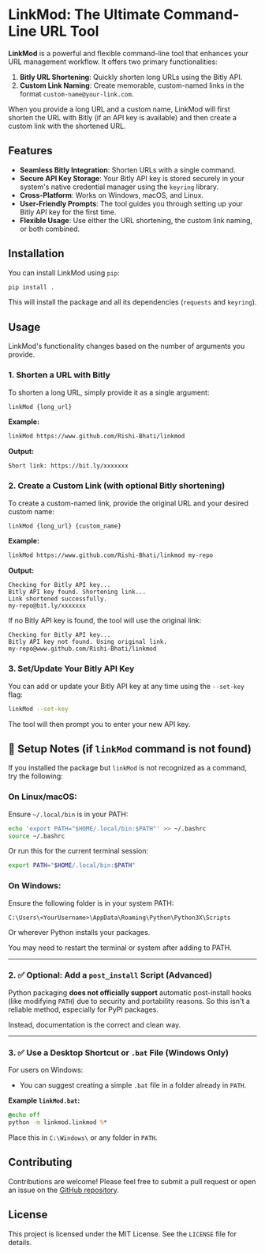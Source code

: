 # LinkMod: The Ultimate Command-Line URL Tool



**LinkMod** is a powerful and flexible command-line tool that enhances your URL management workflow. It offers two primary functionalities:

1.  **Bitly URL Shortening**: Quickly shorten long URLs using the Bitly API.
2.  **Custom Link Naming**: Create memorable, custom-named links in the format `custom-name@your-link.com`.

When you provide a long URL and a custom name, LinkMod will first shorten the URL with Bitly (if an API key is available) and then create a custom link with the shortened URL.

## Features

-   **Seamless Bitly Integration**: Shorten URLs with a single command.
-   **Secure API Key Storage**: Your Bitly API key is stored securely in your system's native credential manager using the `keyring` library.
-   **Cross-Platform**: Works on Windows, macOS, and Linux.
-   **User-Friendly Prompts**: The tool guides you through setting up your Bitly API key for the first time.
-   **Flexible Usage**: Use either the URL shortening, the custom link naming, or both combined.

## Installation

You can install LinkMod using `pip`:

```bash
pip install .
```

This will install the package and all its dependencies (`requests` and `keyring`).

## Usage

LinkMod's functionality changes based on the number of arguments you provide.

### 1. Shorten a URL with Bitly

To shorten a long URL, simply provide it as a single argument:

```bash
linkMod {long_url}
```

**Example:**

```bash
linkMod https://www.github.com/Rishi-Bhati/linkmod
```

**Output:**

```
Short link: https://bit.ly/xxxxxxx
```

### 2. Create a Custom Link (with optional Bitly shortening)

To create a custom-named link, provide the original URL and your desired custom name:

```bash
linkMod {long_url} {custom_name}
```

**Example:**

```bash
linkMod https://www.github.com/Rishi-Bhati/linkmod my-repo
```

**Output:**

```
Checking for Bitly API key...
Bitly API key found. Shortening link...
Link shortened successfully.
my-repo@bit.ly/xxxxxxx
```

If no Bitly API key is found, the tool will use the original link:

```
Checking for Bitly API key...
Bitly API key not found. Using original link.
my-repo@www.github.com/Rishi-Bhati/linkmod
```

### 3. Set/Update Your Bitly API Key

You can add or update your Bitly API key at any time using the `--set-key` flag:

```bash
linkMod --set-key
```

The tool will then prompt you to enter your new API key.

## 🔧 Setup Notes (if `linkMod` command is not found)

If you installed the package but `linkMod` is not recognized as a command, try the following:

### On Linux/macOS:
Ensure `~/.local/bin` is in your PATH:

```bash
echo 'export PATH="$HOME/.local/bin:$PATH"' >> ~/.bashrc
source ~/.bashrc
```

Or run this for the current terminal session:

```bash
export PATH="$HOME/.local/bin:$PATH"
```

### On Windows:

Ensure the following folder is in your system PATH:

`C:\Users\<YourUsername>\AppData\Roaming\Python\Python3X\Scripts`

Or wherever Python installs your packages.

You may need to restart the terminal or system after adding to PATH.

---

### 2. ✅ Optional: Add a `post_install` Script (Advanced)

Python packaging **does not officially support** automatic post-install hooks (like modifying `PATH`) due to security and portability reasons. So this isn't a reliable method, especially for PyPI packages.

Instead, documentation is the correct and clean way.

---

### 3. ✅ Use a Desktop Shortcut or `.bat` File (Windows Only)

For users on Windows:
- You can suggest creating a simple `.bat` file in a folder already in `PATH`.
  
**Example `linkMod.bat`:**
```bat
@echo off
python -m linkmod.linkmod %*
```

Place this in `C:\Windows\` or any folder in `PATH`.

## Contributing

Contributions are welcome! Please feel free to submit a pull request or open an issue on the [GitHub repository](https://github.com/Rishi-Bhati/linkmod.git).

## License

This project is licensed under the MIT License. See the `LICENSE` file for details.
